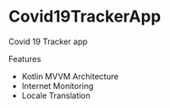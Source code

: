 # Covid19TrackerApp
Covid 19 Tracker app

Features

* Kotlin MVVM Architecture
* Internet Monitoring
* Locale Translation 
